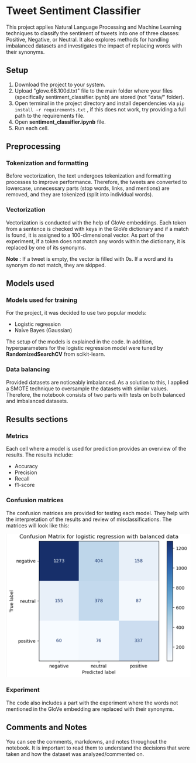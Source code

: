 # Tweet Sentiment Classifier

This project applies Natural Language Processing and Machine Learning techniques to classify the sentiment of tweets into one of three classes: Positive, Negative, or Neutral. It also explores methods for handling imbalanced datasets and investigates the impact of replacing words with their synonyms.

## Setup

1) Download the project to your system. 
2) Upload "glove.6B.100d.txt" file to the main folder where your files (specifically sentiment_classifier.ipynb) are stored (not "data/" folder).
3) Open terminal in the project directory and install dependencies via ``` pip install -r requirements.txt ``` , if this does not work, try providing a full path to the requirements file.
4) Open  **sentiment_classifier.ipynb** file.
5) Run each cell.

## Preprocessing

### Tokenization and formatting
Before vectorization, the text undergoes tokenization and formatting processes to improve performance. Therefore, the tweets are converted to lowercase, unnecessary parts (stop words, links, and mentions) are removed, and they are tokenized (split into individual words).

### Vectorization
Vectorization is conducted with the help of GloVe embeddings. Each token from a sentence is checked with keys in the GloVe dictionary and if a match is found, it is assigned to a 100-dimensional vector. As part of the experiment, if a token does not match any words within the dictionary, it is replaced by one of its synonyms. 

**Note** : If a tweet is empty, the vector is filled with 0s. If a word and its synonym do not match, they are skipped.

## Models used

### Models used for training

For the project, it was decided to use two popular models:

- Logistic regression
- Naive Bayes (Gaussian)

The setup of the models is explained in the code. In addition, hyperparameters for the logistic regression model were tuned by **RandomizedSearchCV** from scikit-learn.

### Data balancing

Provided datasets are noticeably imbalanced. As a solution to this, I applied a SMOTE technique to oversample the datasets with similar values. Therefore, the notebook consists of two parts with tests on both balanced and imbalanced datasets.

## Results sections

### Metrics

Each cell where a model is used for prediction provides an overview of the results. The results include:

- Accuracy
- Precision
- Recall
- f1-score

### Confusion matrices

The confusion matrices are provided for testing each model. They help with the interpretation of the results and review of misclassifications. The matrices will look like this:

![Sentiment Analysis Workflow](CM-example-photo.png)

### Experiment

The code also includes a part with the experiment where the words not mentioned in the GloVe embedding are replaced with their synonyms.

## Comments and Notes

You can see the comments, markdowns, and notes throughout the notebook. It is important to read them to understand the decisions that were taken and how the dataset was analyzed/commented on.
